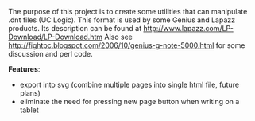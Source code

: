 The purpose of this project is to create some utilities that can manipulate .dnt files (UC Logic). This format is used by some Genius and Lapazz products. Its description can be found at http://www.lapazz.com/LP-Download/LP-Download.htm Also see http://fightpc.blogspot.com/2006/10/genius-g-note-5000.html for some discussion and perl code.

**Features**:
  * export into svg (combine multiple pages into single html file, future plans)
  * eliminate the need for pressing new page button when writing on a tablet